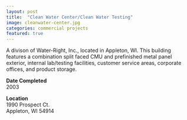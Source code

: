 ```yaml
---
layout: post
title:  "Clean Water Center/Clean Water Testing"
image: cleanwater-center.jpg
categories: commercial projects
featured: true
---
```


A divison of Water-Right, Inc., located in Appleton, WI. This building features a combination split faced CMU and prefinished metal panel exterior, internal lab/testing facilities, customer service areas, corporate offices, and product storage.

**Date Completed**  
2003

**Location**  
1990 Prospect Ct.  
Appleton, WI 54914
